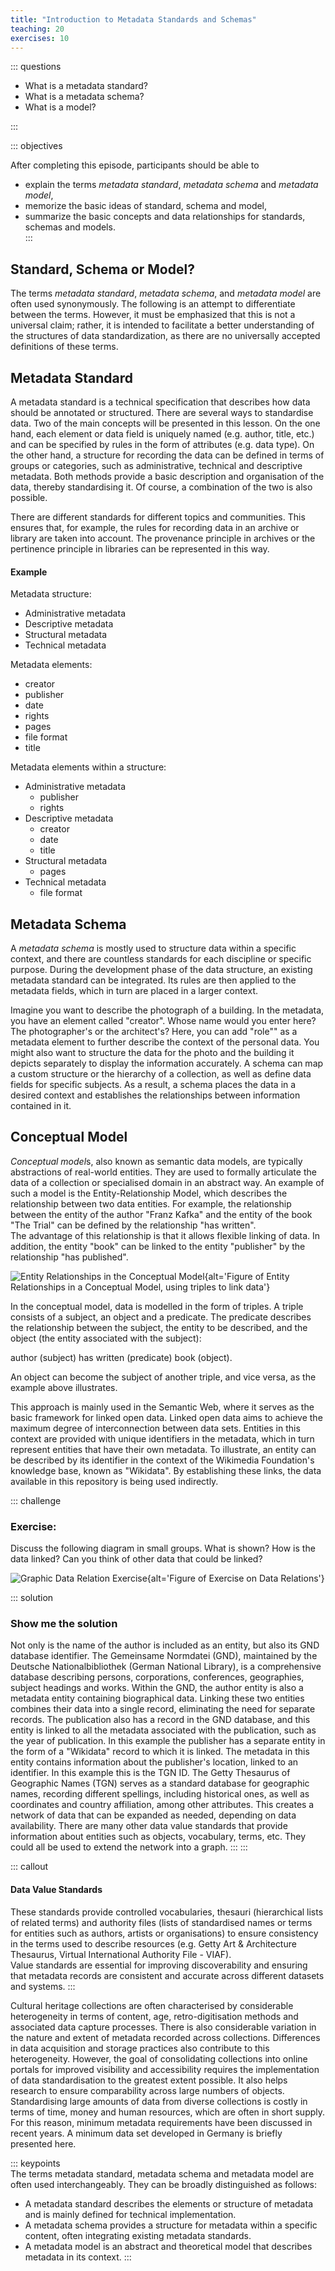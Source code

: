 ```yaml
---
title: "Introduction to Metadata Standards and Schemas"
teaching: 20
exercises: 10
---
```


::: questions 

- What is a metadata standard?
- What is a metadata schema?
- What is a model?

:::

::: objectives

After completing this episode, participants should be able to

- explain the terms *metadata standard*, *metadata schema* and *metadata model*,     
- memorize the basic ideas of standard, schema and model,    
- summarize the basic concepts and data relationships for standards, schemas and models.  
:::

## Standard, Schema or Model?

The terms *metadata standard*, *metadata schema*, and *metadata model* are often used synonymously. 
The following is an attempt to differentiate between the terms. However, it must be emphasized that this is not a universal claim; rather, it is intended to facilitate a better understanding of the structures of data standardization, as there are no universally accepted definitions of these terms.

## Metadata Standard

A metadata standard is a technical specification that describes how data should be annotated or structured. There are several ways to standardise data. Two of the main concepts will be presented in this lesson. On the one hand, each element or data field is uniquely named (e.g. author, title, etc.) and can be specified by rules in the form of attributes (e.g. data type). On the other hand, a structure for recording the data can be defined in terms of groups or categories, such as administrative, technical and descriptive metadata. Both methods provide a basic description and organisation of the data, thereby standardising it. Of course, a combination of the two is also possible.

There are different standards for different topics and communities. This ensures that, for example, the rules for recording data in an archive or library are taken into account. The provenance principle in archives or the pertinence principle in libraries can be represented in this way.

#### Example

Metadata structure:

* Administrative metadata
* Descriptive metadata
* Structural metadata 
* Technical metadata

Metadata elements:

* creator
* publisher
* date
* rights
* pages
* file format
* title

Metadata elements within a structure:

* Administrative metadata
  * publisher
  * rights
* Descriptive metadata
  * creator
  * date
  * title
* Structural metadata
  * pages
* Technical metadata
  * file format

## Metadata Schema

A *metadata schema* is mostly used to structure data within a specific context, and there are countless standards for each discipline or specific purpose. 
During the development phase of the data structure, an existing metadata standard can be integrated. Its rules are then applied to the metadata fields, which in turn are placed in a larger context. 

Imagine you want to describe the photograph of a building. In the metadata, you have an element called "creator". Whose name would you enter here? The photographer's or the architect's? Here, you can add "role"" as a metadata element to further describe the context of the personal data. You might also want to structure the data for the photo and the building it depicts separately to display the information accurately. A schema can map a custom structure or the hierarchy of a collection, as well as define data fields for specific subjects. As a result, a schema places the data in a desired context and establishes the relationships between information contained in it.

## Conceptual Model

*Conceptual model*s, also known as semantic data models, are typically abstractions of real-world entities. They are used to formally articulate the data of a collection or specialised domain in an abstract way. An example of such a model is the Entity-Relationship Model, which describes the relationship between two data entities. 
For example, the relationship between the entity of the author "Franz Kafka" and the entity of the book "The Trial" can be defined by the relationship "has written".  
The advantage of this relationship is that it allows flexible linking of data. In addition, the entity "book" can be linked to the entity "publisher" by the relationship "has published". 


![Entity Relationships in the Conceptual Model](fig/triple.png){alt='Figure of Entity Relationships in a Conceptual Model, using triples to link data'}

In the conceptual model, data is modelled in the form of triples. A triple consists of a subject, an object and a predicate. The predicate describes the relationship between the subject, the entity to be described, and the object (the entity associated with the subject):

author (subject) has written (predicate) book (object).

An object can become the subject of another triple, and vice versa, as the example above illustrates. 

This approach is mainly used in the Semantic Web, where it serves as the basic framework for linked open data. Linked open data aims to achieve the maximum degree of interconnection between data sets. Entities in this context are provided with unique identifiers in the metadata, which in turn represent entities that have their own metadata. To illustrate, an entity can be described by its identifier in the context of the Wikimedia Foundation's knowledge base, known as "Wikidata". By establishing these links, the data available in this repository is being used indirectly.

::: challenge

### Exercise: 

Discuss the following diagram in small groups. What is shown? How is the data linked? Can you think of other data that could be linked?

![Graphic Data Relation Exercise](fig/graphstart.png){alt='Figure of Exercise on Data Relations'}


::: solution

### Show me the solution
Not only is the name of the author is included as an entity, but also its GND database identifier. 
The Gemeinsame Normdatei (GND), maintained by the Deutsche Nationalbibliothek (German National Library), is a comprehensive database describing persons, corporations, conferences, geographies, subject headings and works. Within the GND, the author entity is also a metadata entity containing biographical data. Linking these two entities combines their data into a single record, eliminating the need for separate records. The publication also has a record in the GND database, and this entity is linked to all the metadata associated with the publication, such as the year of publication. In this example the publisher has a separate entity in the form of a "Wikidata" record to which it is linked. The metadata in this entity contains information about the publisher's location, linked to an identifier. In this example this is the TGN ID. The Getty Thesaurus of Geographic Names (TGN) serves as a standard database for geographic names, recording different spellings, including historical ones, as well as coordinates and country affiliation, among other attributes. This creates a network of data that can be expanded as needed, depending on data availability. There are many other data value standards that provide information about entities such as objects, vocabulary, terms, etc. They could all be used to extend the network into a graph.
:::
:::

    
::: callout 

#### Data Value Standards

These standards provide controlled vocabularies, thesauri (hierarchical lists of related terms) and authority files (lists of standardised names or terms for entities such as authors, artists or organisations) to ensure consistency in the terms used to describe resources (e.g. Getty Art & Architecture Thesaurus, Virtual International Authority File - VIAF).  
Value standards are essential for improving discoverability and ensuring that metadata records are consistent and accurate across different datasets and systems.
:::

Cultural heritage collections are often characterised by considerable heterogeneity in terms of content, age, retro-digitisation methods and associated data capture processes. There is also considerable variation in the nature and extent of metadata recorded across collections. Differences in data acquisition and storage practices also contribute to this heterogeneity. However, the goal of consolidating collections into online portals for improved visibility and accessibility requires the implementation of data standardisation to the greatest extent possible. It also helps research to ensure comparability across large numbers of objects. Standardising large amounts of data from diverse collections is costly in terms of time, money and human resources, which are often in short supply. For this reason, minimum metadata requirements have been discussed in recent years. A minimum data set developed in Germany is briefly presented here.
  

::: keypoints  
The terms metadata standard, metadata schema and metadata model are often used interchangeably. They can be broadly distinguished as follows:  
 - A metadata standard describes the elements or structure of metadata and is mainly defined for technical implementation.    
 - A metadata schema provides a structure for metadata within a specific content, often integrating existing metadata standards.    
 - A metadata model is an abstract and theoretical model that describes metadata in its context.
:::
